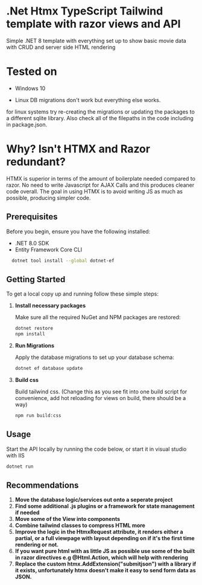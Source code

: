 
# .Net Htmx TypeScript Tailwind template with razor views and API

Simple .NET 8 template with everything set up to show basic movie data with CRUD and server side HTML rendering

# Tested on

- Windows 10 

- Linux DB migrations don't work but everything else works.
  
for linux systems try re-creating the migrations or updating the packages to a different sqlite library. Also check all of the filepaths in the code including in package.json.


# Why? Isn't HTMX and Razor redundant?
HTMX is superior in terms of the amount of boilerplate needed compared to razor. No need to write Javascript for AJAX Calls and this produces cleaner code overall.
The goal in using HTMX is to avoid writing JS as much as possible, producing simpler code.

## Prerequisites

Before you begin, ensure you have the following installed:
- .NET 8.0 SDK
- Entity Framework Core CLI
```bash
  dotnet tool install --global dotnet-ef
```

## Getting Started

To get a local copy up and running follow these simple steps:

1. **Install necessary packages**

   Make sure all the required NuGet and NPM packages are restored:

   ```bash
   dotnet restore
   npm install
   ```

2. **Run Migrations**

   Apply the database migrations to set up your database schema:

   ```bash
   dotnet ef database update
   ```
2. **Build css**

   Build tailwind css. (Change this as you see fit into one build script for convenience, add hot reloading for views on build, there should be a way) 
   ```bash
   npm run build:css
   ```

## Usage

Start the API locally by running the code below, or start it in visual studio with IIS

```bash
dotnet run
```

## Recommendations
1.  **Move the database logic/services out onto a seperate project**
2.  **Find some additional .js plugins or a framework for state management if needed**
3.  **Move some of the View into components**
4.  **Combine tailwind classes to compress HTML more**
5.  **Improve the logic in the HtmxRequest attribute, it renders either a partial, or a full viewpage with layout depending on if it's the first time rendering or not.**
6.  **If you want pure html with as little JS as possible use some of the built in razor directives e.g @Html.Action, which will help with rendering**
7.  **Replace the custom htmx.AddExtension("submitjson") with a library if it exists, unfortunately htmx doesn't make it easy to send form data as JSON.**
